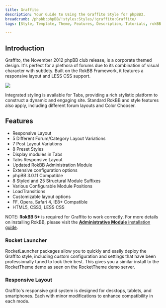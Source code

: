 ```yaml
---
title: Graffito
description: Your Guide to Using the Graffito Style for phpBB3.
breadcrumb: /phpbb:phpBB/!styles:Styles/!graffito:Graffito/
tags: [Style, Template, Theme, Features, Description, Tutorials, rokBB 5]

---
```


Introduction
-----

Graffito, the November 2012 phpBB club release, is a corporate themed design. It's perfect for a plethora of forums due to its combination of visual character with subtlety. Built on the RokBB Framework, it features a responsive layout and LESS CSS support. 

![][style]

Integrated styling is available for Tabs, providing a rich stylistic platform to construct a dynamic and engaging site. Standard RokBB and style features also apply, including different forum layouts and Color Chooser.

Features
-----

* Responsive Layout
* 5 Different Forum/Category Layout Variations
* 7 Post Layout Variations
* 8 Preset Styles
* Display modules in Tabs
* Tabs Responsive Layout
* Updated RokBB Administration Module
* Extensive configuration options
* phpBB 3.0.11 Compatible
* 8 Styled and 25 Structural Module Suffixes
* Various Configurable Module Positions
* LoadTransitions
* Customizable layout options
* FF, Opera, Safari 4, IE8+ Compatible
* HTML5, CSS3, LESS CSS

NOTE: **RokBB 5+** is required for Graffito to work correctly. For more details on installing RokBB, please visit the [**Administrative Module** installation guide][adminguide].

### Rocket Launcher

RocketLauncher packages allow you to quickly and easily deploy the Graffito style, including custom configuration and settings that have been professionally tuned to look their best. This gives you a similar install to the RocketTheme demo as seen on the RocketTheme demo server.

### Responsive Layout

Graffito's responsive grid system is designed for desktops, tablets, and smartphones. Each with minor modifications to enhance compatibility in each mode.

[adminguide]: ../../start/styles.md#installing-administrative-modules
[style]: assets/graffito.jpeg